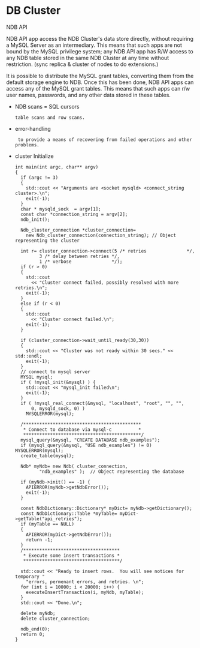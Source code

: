 # DB Cluster

 NDB API

   NDB API app access the NDB Cluster's data store directly, without requiring a MySQL Server as an intermediary. This means that such apps are not bound by the MySQL privilege system; any NDB API app has R/W access to any NDB table stored in the same NDB Cluster at any time without restriction. (sync replica & cluster of nodes to do extensions.)

   It is possible to distribute the MySQL grant tables, converting them from the default storage engine to NDB. Once this has been done, NDB API apps can access any of the MySQL grant tables. This means that such apps can r/w user names, passwords, and any other data stored in these tables.


* NDB scans = SQL cursors 

      table scans and row scans.

* error-handling 

       to provide a means of recovering from failed operations and other problems.
       
       
* cluster Initialize


      int main(int argc, char** argv)
      {
        if (argc != 3)
        {
          std::cout << "Arguments are <socket mysqld> <connect_string cluster>.\n";
          exit(-1);
        }
        char * mysqld_sock  = argv[1];
        const char *connection_string = argv[2];
        ndb_init();

        Ndb_cluster_connection *cluster_connection=
          new Ndb_cluster_connection(connection_string); // Object representing the cluster

        int r= cluster_connection->connect(5 /* retries               */,
               3 /* delay between retries */,
               1 /* verbose               */);
        if (r > 0)
        {
          std::cout
            << "Cluster connect failed, possibly resolved with more retries.\n";
          exit(-1);
        }
        else if (r < 0)
        {
          std::cout
            << "Cluster connect failed.\n";
          exit(-1);
        }

        if (cluster_connection->wait_until_ready(30,30))
        {
          std::cout << "Cluster was not ready within 30 secs." << std::endl;
          exit(-1);
        }
        // connect to mysql server
        MYSQL mysql;
        if ( !mysql_init(&mysql) ) {
          std::cout << "mysql_init failed\n";
          exit(-1);
        }
        if ( !mysql_real_connect(&mysql, "localhost", "root", "", "",
            0, mysqld_sock, 0) )
          MYSQLERROR(mysql);

        /********************************************
         * Connect to database via mysql-c          *
         ********************************************/
        mysql_query(&mysql, "CREATE DATABASE ndb_examples");
        if (mysql_query(&mysql, "USE ndb_examples") != 0) MYSQLERROR(mysql);
        create_table(mysql);

        Ndb* myNdb= new Ndb( cluster_connection,
               "ndb_examples" );  // Object representing the database

        if (myNdb->init() == -1) {
          APIERROR(myNdb->getNdbError());
          exit(-1);
        }

        const NdbDictionary::Dictionary* myDict= myNdb->getDictionary();
        const NdbDictionary::Table *myTable= myDict->getTable("api_retries");
        if (myTable == NULL)
        {
          APIERROR(myDict->getNdbError());
          return -1;
        }
        /************************************
         * Execute some insert transactions *
         ************************************/

        std::cout << "Ready to insert rows.  You will see notices for temporary "
          "errors, permenant errors, and retries. \n";
        for (int i = 10000; i < 20000; i++) {
          executeInsertTransaction(i, myNdb, myTable);
        }
        std::cout << "Done.\n";

        delete myNdb;
        delete cluster_connection;

        ndb_end(0);
        return 0;
      }

